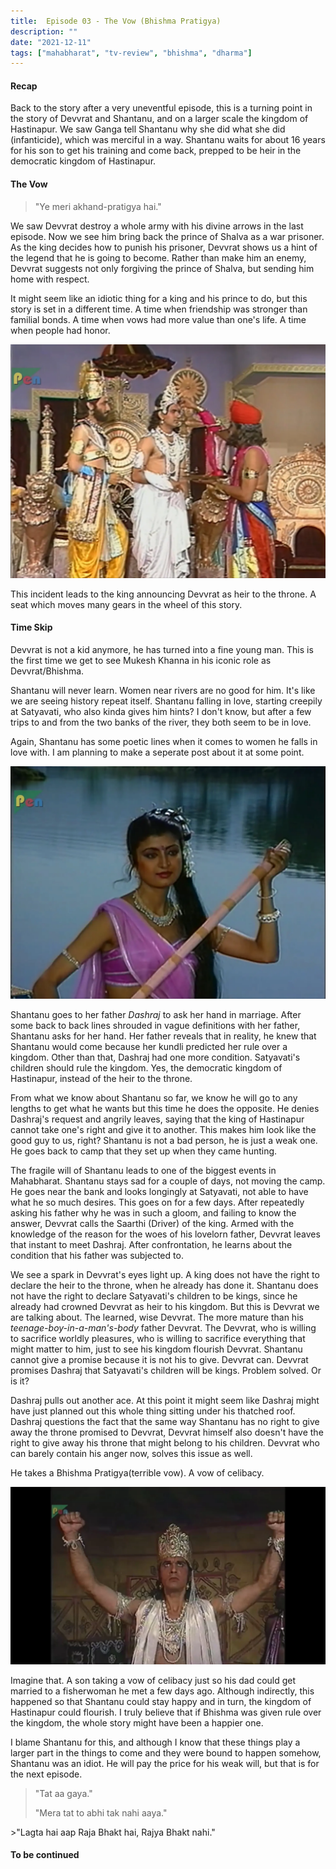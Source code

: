 ```yaml
---
title:  Episode 03 - The Vow (Bhishma Pratigya)
description: ""
date: "2021-12-11"
tags: ["mahabharat", "tv-review", "bhishma", "dharma"]
---
```

#### Recap

Back to the story after a very uneventful episode, this is a turning point in
the story of Devvrat and Shantanu, and on a larger scale the kingdom of
Hastinapur. We saw Ganga tell Shantanu why she did what she did (infanticide),
which was merciful in a way. Shantanu waits for about 16 years for his son to
get his training and come back, prepped to be heir in the democratic kingdom of
Hastinapur. 

#### The Vow

>"Ye meri akhand-pratigya hai."

We saw Devvrat destroy a whole army with his divine arrows in the last episode.
Now we see him bring back the prince of Shalva as a war prisoner. As the king
decides how to punish his prisoner, Devvrat shows us a hint of the legend that
he is going to become. Rather than make him an enemy, Devvrat suggests not only
forgiving the prince of Shalva, but sending him home with respect. 

It might seem like an idiotic thing for a king and his prince to do, but this
story is set in a different time. A time when friendship was stronger than
familial bonds. A time when vows had more value than one's life. A time when
people had honor.


![Devvrat is announced future king](../../assets/mahabharat/ep3_1.webp)

This incident leads to the king announcing Devvrat as heir to the throne. A seat which moves many gears in the wheel of this story.

#### Time Skip

Devvrat is not a kid anymore, he has turned into a fine young man. This is the
first time we get to see Mukesh Khanna in his iconic role as Devvrat/Bhishma. 

Shantanu will never learn. Women near rivers are no good for him. It's like we
are seeing history repeat itself. Shantanu falling in love, starting creepily
at Satyavati, who also kinda gives him hints? I don't know, but after a few
trips to and from the two banks of the river, they both seem to be in love. 

Again, Shantanu has some poetic lines when it comes to women he falls in love
with. I am planning to make a seperate post about it at some point. 

![Satyavati](../../assets/mahabharat/ep3_2.webp)

Shantanu goes to her father *Dashraj* to ask her hand in marriage. After some
back to back lines shrouded in vague definitions with her father, Shantanu asks
for her hand. Her father reveals that in reality, he knew that Shantanu would
come because her kundli predicted her rule over a kingdom. Other than that,
Dashraj had one more condition. Satyavati's children should rule the kingdom.
Yes, the democratic kingdom of Hastinapur, instead of the heir to the throne. 

From what we know about Shantanu so far, we know he will go to any lengths to
get what he wants but this time he does the opposite. He denies Dashraj's
request and angrily leaves, saying that the king of Hastinapur cannot take
one's right and give it to another. This makes him look like the good guy to
us, right? Shantanu is not a bad person, he is just a weak one. He goes back to
camp that they set up when they came hunting.

The fragile will of Shantanu leads to one of the biggest events in Mahabharat.
Shantanu stays sad for a couple of days, not moving the camp. He goes near the
bank and looks longingly at Satyavati, not able to have what he so much
desires. This goes on for a few days. After repeatedly asking his father why he
was in such a gloom, and failing to know the answer, Devvrat calls the Saarthi
(Driver) of the king. Armed with the knowledge of the reason for the woes of
his lovelorn father, Devvrat leaves that instant to meet Dashraj. After
confrontation, he learns about the condition that his father was subjected to.

We see a spark in Devvrat's eyes light up. A king does not have the right to
declare the heir to the throne, when he already has done it. Shantanu does not
have the right to declare Satyavati's children to be kings, since he already
had crowned Devvrat as heir to his kingdom. But this is Devvrat we are talking
about. The learned, wise Devvrat. The more mature than his
*teenage-boy-in-a-man's-body* father Devvrat. The Devvrat, who is willing to
sacrifice worldly pleasures, who is willing to sacrifice everything that might
matter to him, just to see his kingdom flourish Devvrat. Shantanu cannot give a
promise because it is not his to give. Devvrat can. Devvrat promises Dashraj
that Satyavati's children will be kings. Problem solved. Or is it?

Dashraj pulls out another ace. At this point it might seem like Dashraj might
have just planned out this whole thing sitting under his thatched roof. Dashraj
questions the fact that the same way Shantanu has no right to give away the
throne promised to Devvrat, Devvrat himself also doesn't have the right to give
away his throne that might belong to his children. Devvrat who can barely
contain his anger now, solves this issue as well. 

He takes a Bhishma Pratigya(terrible vow). A vow of celibacy. 

![Bhishma Pratigya](../../assets/mahabharat/ep3_3.webp)

Imagine that. A son taking a vow of celibacy just so his dad could get married
to a fisherwoman he met a few days ago. Although indirectly, this happened so
that Shantanu could stay happy and in turn, the kingdom of Hastinapur could
flourish. I truly believe that if Bhishma was given rule over the kingdom, the
whole story might have been a happier one.

I blame Shantanu for this, and although I know that these things play a larger
part in the things to come and they were bound to happen somehow, Shantanu was
an idiot. He will pay the price for his weak will, but that is for the next
episode.

>"Tat aa gaya." 
>
>"Mera tat to abhi tak nahi aaya."
<div></div>
>"Lagta hai aap Raja Bhakt hai, Rajya Bhakt nahi."

#### To be continued

